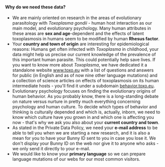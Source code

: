 <h4>Why do we need these data?</h4>
<ul>
 	<li>We are mainly oriented on research in the areas of evolutionary parasitology with <i>Toxoplasma gondii</i> - human host interaction as our main model, and evolutionary psychology. Many human attributes in these areas are <strong>sex and age</strong>-dependent and the effects of latent toxoplasmosis in humans seem to be modified by human <strong>Rhesus factor</strong>.</li>
 	<li>Your <strong>country and town of origin</strong> are interesting for epidemiological reasons: Humans get often infected with <i>Toxoplasma</i> in childhood, your data might help us precise our current knowledge of the prevalence of this important human parasite. This could potentially help save lives. If you want to know more about <i>Toxoplasma</i>, we have dedicated it a standalone website <a href="https://www.toxo.eu">www.toxo.eu</a> with a list of questions and answers for public (in English and as of now nine other language mutations) and a collection of science articles on effects of toxoplasmosis on its human intermediate hosts - you'll find it under a subdomain <a href="http://darwin.natur.cuni.cz/toxoArticles/wordpress/">behavior.toxo.eu</a>.</li>
 	<li>Evolutionary psychology focuses on finding the evolutionary origins of human behavior. As you probably know, there is a long-standing debate on nature versus nurture in pretty much everything concerning psychology and human culture. To decide which types of behavior and thinking is culturally depended and which is, actually, inborn, we need to know which culture have you grown in and which one is affecting you now - that's why we ask you also about your <strong>current country and town</strong>.</li>
 	<li>As stated in the Private Data Policy, we need your <strong>e-mail address</strong> to be able to tell you when we are starting a new research, and it is also a mean for you to have your Bunny ID sent to you in case you lose it. We don't display your Bunny ID on the web nor give it to anyone who asks - we only send it directly to your e-mail.</li>
 	<li>We would like to know your <strong>primary language</strong> so we can prepare language mutations of our webs for our most common visitors.</li>
</ul>
